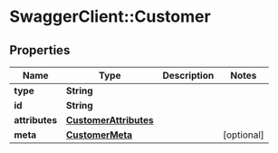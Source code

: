 # SwaggerClient::Customer

## Properties
Name | Type | Description | Notes
------------ | ------------- | ------------- | -------------
**type** | **String** |  | 
**id** | **String** |  | 
**attributes** | [**CustomerAttributes**](CustomerAttributes.md) |  | 
**meta** | [**CustomerMeta**](CustomerMeta.md) |  | [optional] 

